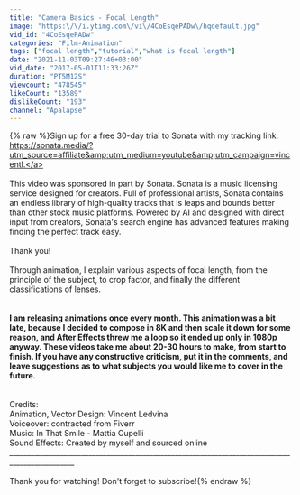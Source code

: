 ```yaml
---
title: "Camera Basics - Focal Length"
image: "https:\/\/i.ytimg.com\/vi\/4CoEsqePADw\/hqdefault.jpg"
vid_id: "4CoEsqePADw"
categories: "Film-Animation"
tags: ["focal length","tutorial","what is focal length"]
date: "2021-11-03T09:27:46+03:00"
vid_date: "2017-05-01T11:33:26Z"
duration: "PT5M12S"
viewcount: "478545"
likeCount: "13589"
dislikeCount: "193"
channel: "Apalapse"
---
```

{% raw %}Sign up for a free 30-day trial to Sonata with my tracking link:  <a rel="nofollow" target="blank" href="https://sonata.media/?utm_source=affiliate&amp;utm_medium=youtube&amp;utm_campaign=vincentl.">https://sonata.media/?utm_source=affiliate&amp;utm_medium=youtube&amp;utm_campaign=vincentl.</a>  <br /><br />This video was sponsored in part by Sonata.  Sonata is a music licensing service designed for creators.  Full of professional artists, Sonata contains an endless library of high-quality tracks that is leaps and bounds better than other stock music platforms.  Powered by AI and designed with direct input from creators, Sonata's search engine has advanced features making finding the perfect track easy.<br /><br />Thank you!<br /><br />Through animation, I explain various aspects of focal length, from the principle of the subject, to crop factor, and finally the different classifications of lenses.  <br />________________________________________________________________________________________________<br /><br />I am releasing animations once every month.  This animation was a bit late, because I decided to compose in 8K and then scale it down for some reason, and After Effects threw me a loop so it ended up only in 1080p anyway.  These videos take me about 20-30 hours to make, from start to finish.  If you have any constructive criticism, put it in the comments, and leave suggestions as to what  subjects you would like me to cover in the future.<br />________________________________________________________________________________________________<br /><br />Credits:<br />Animation, Vector Design: Vincent Ledvina<br />Voiceover: contracted from Fiverr<br />Music: In That Smile - Mattia Cupelli<br />Sound Effects: Created by myself and sourced online<br />________________________________________________________________________________________________<br /><br />Thank you for watching!  Don't forget to subscribe!{% endraw %}
